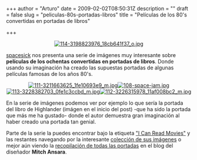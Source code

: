 +++
author = "Arturo"
date = 2009-02-02T08:50:31Z
description = ""
draft = false
slug = "peliculas-80s-portadas-libros"
title = "Películas de los 80's convertidas en portadas de libros"

+++

 <p align="center"><a href="http://geek.cl/wp-content/uploads/2009/02/o"><img src="http://geeksan.com/wp-content/uploads/import/114-3198823976_18cb641f37_o.jpg" alt="114-3198823976_18cb641f37_o.jpg" /></a></p>

<p><a href="http://geek.cl/wp-content/uploads/2009/02/spacesick">spacesick</a> nos presenta una serie de imágenes muy interesante sobre <strong>películas de los ochentas convertidas en portadas de libros</strong>. Donde usando su imaginación ha creado las supuestas portadas de algunas películas famosas de los años 80's.</p>

<p align="center"><a href="http://geek.cl/wp-content/uploads/2009/02/3211663625"><img src="http://geeksan.com/wp-content/uploads/import/111-3211663625_1fe10693e9_m.jpg" alt="111-3211663625_1fe10693e9_m.jpg" /></a><a href="http://geek.cl/wp-content/uploads/2009/02/3195343159"><img src="http://geeksan.com/wp-content/uploads/import/108-space-jam.jpg" alt="108-space-jam.jpg" /></a><a href="http://geek.cl/wp-content/uploads/2009/02/3228382703"><img src="http://geeksan.com/wp-content/uploads/import/113-3228382703_0fe1c3ccbd_m.jpg" alt="113-3228382703_0fe1c3ccbd_m.jpg" /></a><a href="http://geek.cl/wp-content/uploads/2009/02/3226315978"><img src="http://geeksan.com/wp-content/uploads/import/112-3226315978_11af008bc2_m.jpg" alt="112-3226315978_11af008bc2_m.jpg" /></a></p>

<p>En la serie de imágenes podemos ver por ejemplo lo que sería la portada del libro de Highlander (imágen en el inicio del post)  -que ha sido la portada que más me ha gustado- donde el autor demuestra gran imaginación al haber creado una portada tan genial.</p>  

<p>Parte de la serie la puedes encontrar bajo la etiqueta <a href="http://geek.cl/wp-content/uploads/2009/02/icanreadmovies">"I Can Read Movies"</a> y las restantes navegando por la interesante <a href="http://geek.cl/wp-content/uploads/2009/02/spacesick">colección de sus imágenes</a> o mejor aún viendo la <a href="http://geek.cl/wp-content/uploads/2009/02/i-can-read-movies-series.html">recopilación de todas las portadas</a> en el blog del diseñador <b>Mitch Ansara</b>.</p>